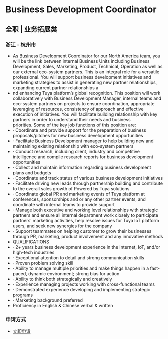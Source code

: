 
#  Business Development Coordinator 
## 全职  |  业务拓展类
### 浙江 - 杭州市

- As Business Development Coordinator for our North America team, you will be the link between internal Business Units including Business Development, Sales, Marketing, Product, Technical, Operation as well as our external eco-system partners.&nbsp;This is an integral role for a versatile professional. You will support business development initiatives and marketing strategies to assist in generating new partner relationships, expanding current partner relationships a
- nd enhancing Tuya platform’s global recognition. This position will work collaboratively with Business Development Manager, internal teams and eco-system partners on projects to ensure coordination, appropriate leveraging of resources, consistency of approach and effective execution of initiatives. You will facilitate building relationship with key partners in order to understand their needs and business priorities.&nbsp;Some of the key job functions of this position are:
- ·&nbsp;Coordinate and provide support for the preparation of business proposals/pitches for new business development opportunities
- ·&nbsp;Facilitate Business Development manager to help building new and maintaining existing relationship with eco-system partners
- ·&nbsp;Conduct research, including client, industry and competitive intelligence and compile research reports for business development opportunities
- ·&nbsp;Collect and maintain information regarding business development plans and budgets
- ·&nbsp;Coordinate and track status of various business development initiatives
- ·&nbsp;Facilitate driving new leads through partnership building and contribute to the overall sales growth of Powered by Tuya solutions
- ·&nbsp;Coordinate global PR and marketing events of Tuya platform at conferences, sponsorships and or any other partner events, and coordinate with internal teams to provide support
- ·&nbsp;Manage both executive and working level relationships with strategic partners and ensure all internal department work closely to participate partners’ marketing activities, help resolve issues for Tuya IoT platform users, and seek new synergies for the company
- ·&nbsp;Support teammates on helping customer to grow their businesses through PR, marketing, product involvement and any innovative methods
- QUALIFICATIONS
- ·&nbsp;2+ years business development experience in the Internet, IoT, and/or high-tech industries
- ·&nbsp;Exceptional attention to detail and strong communication skills
- ·&nbsp;Proven problem solving skill
- ·&nbsp;Ability to manage multiple priorities and make things happen in a fast-paced, dynamic environment; strong bias for action
- ·&nbsp;Ability to think both strategically and creatively
- ·&nbsp;Experience managing projects working with cross-functional teams
- ·&nbsp;Demonstrated experience developing and implementing strategic programs
- ·&nbsp;Marketing background preferred
- Proficiency in English &amp; Chinese verbal &amp; written
### 申请方式
- <a href="mailto:hr@tuya.com?subject=求职简历- Business Development Coordinator -来自GitHub">立即申请</a>